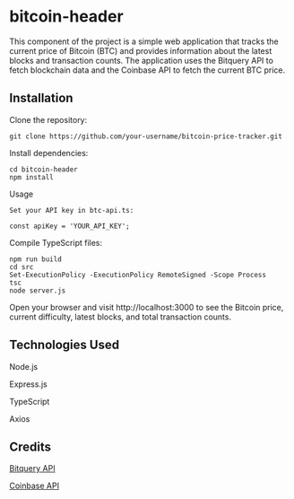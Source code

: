# bitcoin-header
This component of the project is a simple web application that tracks the current price of Bitcoin (BTC) and provides information about the latest blocks and transaction counts. The application uses the Bitquery API to fetch blockchain data and the Coinbase API to fetch the current BTC price.


## Installation


Clone the repository:
```
git clone https://github.com/your-username/bitcoin-price-tracker.git
```


Install dependencies:
```
cd bitcoin-header
npm install
```


Usage
```
Set your API key in btc-api.ts:

const apiKey = 'YOUR_API_KEY';
```


Compile TypeScript files:
```
npm run build
cd src
Set-ExecutionPolicy -ExecutionPolicy RemoteSigned -Scope Process
tsc
node server.js
```
Open your browser and visit http://localhost:3000 to see the Bitcoin price, current difficulty, latest blocks, and total transaction counts.

## Technologies Used

Node.js


Express.js


TypeScript


Axios


## Credits


[Bitquery API](https://bitquery.io/)


[Coinbase API](https://docs.cloud.coinbase.com/exchange/docs/welcome)

